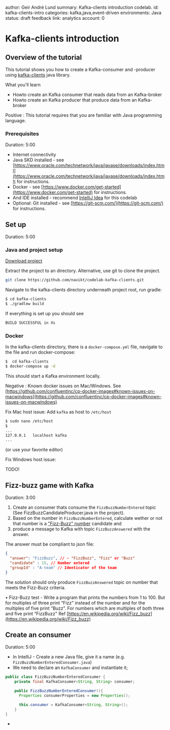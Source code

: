 author: Geir André Lund
summary: Kafka-clients introduction codelab. 
id: kafka-clients-intro
categories: kafka,java,event-driven
environments: Java
status: draft
feedback link: 
analytics account: 0

# Kafka-clients introduction 

## Overview of the tutorial

This tutorial shows you how to create a Kafka-consumer and -producer using [kafka-clients](http://kafka.apache.org/documentation/#api) java library.

What you'll learn
* Howto create an Kafka consumer that reads data from an Kafka-broker
* Howto create an Kafka producer that produce data from an Kafka-broker

Positive
: This tutorial requires that you are familiar with Java programming language.

### Prerequisites 
Duration: 5:00

* Internet connectivity
* Java SKD installed - see [https://www.oracle.com/technetwork/java/javase/downloads/index.html](https://www.oracle.com/technetwork/java/javase/downloads/index.html) for instructions. 
* Docker - see [https://www.docker.com/get-started](https://www.docker.com/get-started) for instructions.
* And IDE installed - recommend [IntelliJ Idea](https://www.jetbrains.com/idea/download) for this codelab
* Optional: Git installed - see [https://git-scm.com/](https://git-scm.com/) for instructions.


## Set up
Duration: 5:00

### Java and project setup

[Download project](https://github.com/navikt/codelab-kafka-clients/archive/master.zip)

Extract the project to an directory. Alternative, use git to clone the project. 
``` bash
git clone https://github.com/navikt/codelab-kafka-clients.git
```

Navigate to the kafka-clients directory underneath project root, run gradle: 

``` bash
$ cd kafka-clients
$ ./gradlew build
``` 

If everything is set up you should see 

``` bash
BUILD SUCCESSFUL in Xs
```

### Docker

In the kafka-clients directory, there is a `docker-compose.yml` file, navigate to the file and run docker-compose:

``` bash
$  cd kafka-clients
$ docker-compose up -d
```

This should start a Kafka environment locally.  

Negative
: Known docker issues on Mac/Windows. See [https://github.com/confluentinc/cp-docker-images#known-issues-on-macwindows](https://github.com/confluentinc/cp-docker-images#known-issues-on-macwindows)

Fix Mac host issue: 
Add `kafka` as host to `/etc/host`

```bash
$ sudo nano /etc/host 
$ 
...
127.0.0.1	localhost kafka
...
```

(or use your favorite editor)

Fix Windows host issue: 

TODO!


## Fizz-buzz game with Kafka
Duration: 3:00

1. Create an consumer thats consume the `FizzBuzzNumberEntered` topic (See FizzBuzzCandidateProducer.java in the project). 
2. Based on the number in `FizzBuzzNumberEntered`, calculate wether or not that number is a ["Fizz-Buzz" number](https://en.wikipedia.org/wiki/Fizz_buzz) candidate and 
3. produce a message to Kafka with topic `FizzBuzzAnswered` with the answer. 

The answer must be compliant to json file: 

```json
{
  "answer": "FizzBuzz", // - "FizzBuzz", "Fizz" or "Buzz"
  "candidate" : 15, // Number entered
  "groupId" : "A-team" // Identicator of the team 
}
```

The solution should only produce `FizzBuzzAnswered` topic on number that meets the Fizz-Buzz criteria. 

• Fizz-Buzz test - Write a program that prints the numbers from 1 to 100. But for multiples of three print “Fizz” instead of the number and for the multiples of five print “Buzz”. For numbers which are multiples of both three and five print “FizzBuzz"
Ref [https://en.wikipedia.org/wiki/Fizz_buzz](https://en.wikipedia.org/wiki/Fizz_buzz)


## Create an consumer
Duration: 5:00

* In IntelliJ - Create a new Java file, give it a name (e.g. `FizzBuzzNumberEnteredConsumer.java`)
* We need to declare an `KafkaConsumer` and instantiate it;

```java 
public class FizzBuzzNumberEnteredConsumer {
    private final KafkaConsumer<String, String> consumer;

    public FizzBuzzNumberEnteredConsumer(){
      Properties consumerProperties = new Properties();

      this.consumer = KafkaConsumer<String, String>();
    }
}
```

* 






